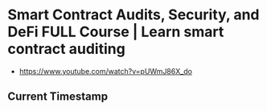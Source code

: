 # Smart Contract Audits, Security, and DeFi FULL Course | Learn smart contract auditing

- https://www.youtube.com/watch?v=pUWmJ86X_do

## Current Timestamp
